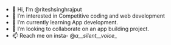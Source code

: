 - 👋 Hi, I’m @riteshsinghrajput
- 👀 I’m interested in Competitive coding and web development
- 🌱 I’m currently learning App development.
- 💞️ I’m looking to collaborate on an app building project.
- 📫 Reach me on insta- @_a__silent__voice__


